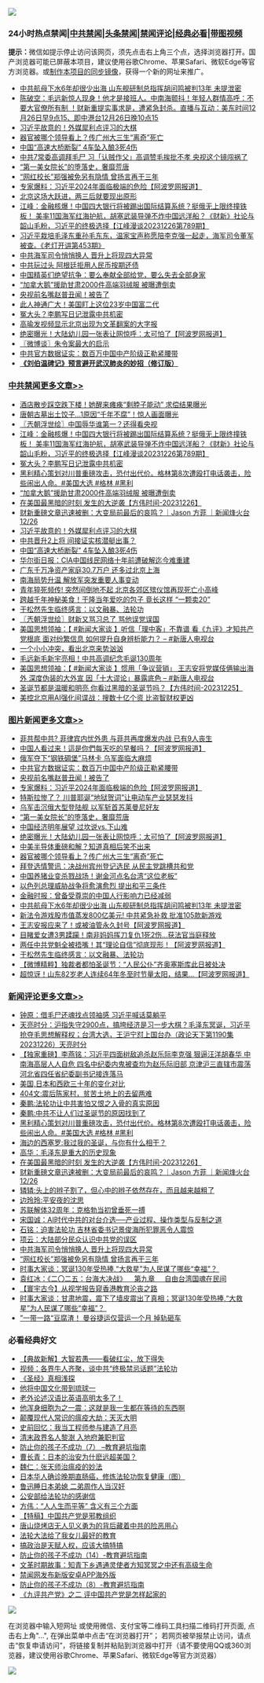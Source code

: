 ![](https://raw.githubusercontent.com/jsvpn/jsproxy/dev/64photo/fqnews-qr.jpg)

<div id="tt">
<h3>24小时热点禁闻|<a href="#%E4%B8%AD%E5%85%B1%E7%A6%81%E9%97%BB%E6%9B%B4%E5%A4%9A%E6%96%87%E7%AB%A0">中共禁闻</a>|<a href="#%E5%9B%BE%E7%89%87%E6%96%B0%E9%97%BB%E6%9B%B4%E5%A4%9A%E6%96%87%E7%AB%A0">头条禁闻</a>|<a href="#%E6%96%B0%E9%97%BB%E8%AF%84%E8%AE%BA%E6%9B%B4%E5%A4%9A%E6%96%87%E7%AB%A0">禁闻评论|<a href="#%E5%BF%85%E7%9C%8B%E7%BB%8F%E5%85%B8%E5%A5%BD%E6%96%87">经典必看</a>|<a href="https://fan1.xyz/3" target="_blank">带图视频</a></h3>
<div><b>提示：</b>微信如提示停止访问该网页，须先点击右上角三个点，选择浏览器打开。国产浏览器可能已屏蔽本项目，建议使用谷歌Chrome、苹果Safari、微软Edge等官方浏览器。或<a href="%E5%88%B6%E4%BD%9Cgit%E7%A6%81%E9%97%BB%E9%95%9C%E5%83%8F.md">制作本项目的同步镜像</a>，获得一个新的网址来推广。</div>
<ul>

<li><a href="/topimagenews/20231226/1979314.md">中共航母下水6年却很少出海 山东舰研制总指挥胡问鸣被判13年 未提泄密</a></li>
<li><a href="/sohnews/20231226/1979327.md">陈破空：毛远新惊人现身！他才是接班人。中南海颤抖！年轻人群情高呼：不要大官僚所有制 ！财新重提实事求是，遭紧急封杀。直播与互动：美东时间12月26日早9点15、即中港台12月26日晚10点15</a></li>
<li><a href="/cbnews/20231227/1979519.md">习近平故意的！外媒犀利点评习的大棋</a></li>
<li><a href="/topimagenews/20231227/1979517.md">器官被哪个领导看上？传广州大三生“离奇”死亡</a></li>
<li><a href="/cbnews/20231227/1979457.md">中国“高速大桥断裂” 4车坠入酿3死4伤</a></li>
<li><a href="/baitai/20231227/1979460.md">中共7常委高调拜毛尸 习「认贼作父」高调赞毛挨批不孝 央视这个镜闯祸了</a></li>
<li><a href="/topimagenews/20231227/1979550.md">“第一美女院长”的堕落史，奢靡荒唐</a></li>
<li><a href="/comments/20231227/1979498.md">“网红校长”郑强被免另有隐情 曾扬言再干三年</a></li>
<li><a href="/topimagenews/20231227/1979603.md">专家爆料：习近平2024年面临极端的危险【阿波罗网报道】</a></li>
<li><a href="/cnnews/20231227/1979512.md">北京这场大跃进，两三后就要现出原形</a></li>
<li><a href="/cbnews/20231227/1979701.md">江峰：金融核爆！中国四大银行将被踢出国际结算系统？挺俄无上限终撞铁板！ 美率11国海军红海护航，胡塞武装导弹不炸中国远洋船？《财新》社论与韶山毛粉，习近平的终极选择【江峰漫谈20231226第789期】</a></li>
<li><a href="/sohnews/20231227/1979716.md">习近平栽培毛泽东重孙毛东东，温家宝声称愿陪李克强一起走，海军司令董军被查。《老灯开讲第453期》</a></li>
<li><a href="/comments/20231227/1979499.md">中共海军司令悄悄换人 晋升上将现四大异常</a></li>
<li><a href="/ccpdope/20231227/1979496.md">中共玩过头 阿根廷拒用人民币按期还债</a></li>
<li><a href="/cnnews/20231226/1979315.md">中国精英们绝望抗争：要么奉献全部给党，要么失去全部身家</a></li>
<li><a href="/cbnews/20231227/1979621.md">“加拿大鹅”援助甘肃2000件高端羽绒服 被曝遭倒卖</a></li>
<li><a href="/topimagenews/20231227/1979668.md">央视前名嘴赵普丑闻！被告了</a></li>
<li><a href="/cnnews/20231227/1979528.md">此人神通广大！美国盯上这位23岁中国富二代</a></li>
<li><a href="/cbnews/20231227/1979669.md">冤大头？李鹏写日记泄露中共机密</a></li>
<li><a href="/headline/20231227/1979479.md">高瑜发视频显示北京出现为文革翻案的大字报</a></li>
<li><a href="/topimagenews/20231227/1979548.md">绝密曝光！大陆幼儿园一张表让网惊呼：太可怕了【阿波罗网报道】</a></li>
<li><a href="/ssgc/20231227/1979622.md">〖微博谈〗朱令案最大的启示</a></li>
<li><a href="/topimagenews/20231227/1979682.md">中共官方数据证实：数百万中国中产阶级正勒紧腰带</a></li>
<li><b><a href="/comments/20200207/1272816.md" target="_blank">《刘伯温碑记》预言避开武汉肺炎的妙招（修订版）</a></b></li>
</ul>
</div>

<div class="catlist">
<h3><a href="/cbnews/" target="_blank">中共禁闻</a><span><a href="/cbnews/" target="_blank" rel="nofollow">更多文章>></a></span></h3>
<ul>
<li><a href="/cbnews/20231227/1979797.md" target="_blank">酒店散步踩空跌下楼！她醒来瘫痪“剩脖子能动” 求偿结果曝光</a></li>
<li><a href="/cbnews/20231227/1979741.md" target="_blank">唐朝古墓出土饺子…1原因“千年不腐”！惊人画面曝光</a></li>
<li><a href="/cbnews/20231227/1979705.md" target="_blank">〖兲朝浮世绘〗中国辱华谁第一？还得看央视</a></li>
<li><a href="/cbnews/20231227/1979701.md" target="_blank">江峰：金融核爆！中国四大银行将被踢出国际结算系统？挺俄无上限终撞铁板！ 美率11国海军红海护航，胡塞武装导弹不炸中国远洋船？《财新》社论与韶山毛粉，习近平的终极选择【江峰漫谈20231226第789期】</a></li>
<li><a href="/cbnews/20231227/1979669.md" target="_blank">冤大头？李鹏写日记泄露中共机密</a></li>
<li><a href="/comments/20231227/1979627.md" target="_blank">黑利精心策划对川普重磅攻击，恐付出代价。格林第8次遭殴打电话袭击，险些闹出人命。#美国大选 #格林 #黑利</a></li>
<li><a href="/cbnews/20231227/1979621.md" target="_blank">“加拿大鹅”援助甘肃2000件高端羽绒服 被曝遭倒卖</a></li>
<li><a href="/comments/20231227/1979562.md" target="_blank">在美国最黑暗的时刻 发生的大逆袭【方伟时间-20231226】</a></li>
<li><a href="/comments/20231227/1979560.md" target="_blank">财新重磅文章迅速被删：大变局前最后的哀鸣？｜Jason 方菲 ｜新闻烽火台 12/26</a></li>
<li><a href="/cbnews/20231227/1979519.md" target="_blank">习近平故意的！外媒犀利点评习的大棋</a></li>
<li><a href="/cbnews/20231227/1979518.md" target="_blank">中共晋升2上将 间接证实核潜艇出事？</a></li>
<li><a href="/cbnews/20231227/1979457.md" target="_blank">中国“高速大桥断裂” 4车坠入酿3死4伤</a></li>
<li><a href="/cbnews/20231227/1979441.md" target="_blank">华尔街日报：CIA中国线民网络十年前遭破解迄今难重建</a></li>
<li><a href="/cbnews/20231226/1979400.md" target="_blank">广东千万净资产家庭30.7万户 还多过北京上海</a></li>
<li><a href="/cbnews/20231226/1979308.md" target="_blank">南海局势升温 解放军突发重要人事变动</a></li>
<li><a href="/cbnews/20231226/1979307.md" target="_blank">青年猝死频传! 突然间倒地不起 北京各郊区殡仪馆再现死亡小高峰</a></li>
<li><a href="/cbnews/20231226/1979266.md" target="_blank">跨越千年神秘美食！干隆当年爱吃的包子 竟长这样 “一颗卖20”</a></li>
<li><a href="/comments/20231226/1979220.md" target="_blank">于松然先生临终感言：以文融暴、法轮功</a></li>
<li><a href="/cbnews/20231226/1979198.md" target="_blank">〖兲朝浮世绘〗财新又骂习总了 骂他误党误国</a></li>
<li><a href="/cbnews/20231226/1979139.md" target="_blank">美国思想领袖：【 #新闻大家谈 】听信「理中客」不靠谱 看《九评》才知共产党根底 面对纷繁信息 如何提升自身辨析能力？ &#8211; #新唐人电视台</a></li>
<li><a href="/cbnews/20231226/1979124.md" target="_blank">一个小小冲突，看出北京来势汹汹</a></li>
<li><a href="/cbnews/20231226/1979123.md" target="_blank">毛远新毛新宇亮相！中共高调纪念毛诞130周年</a></li>
<li><a href="/cbnews/20231226/1979096.md" target="_blank">美国思想领袖：【 #新闻大家谈 】惯用「争议营销」 王志安将党媒伎俩输出海外 深度伪装的大外宣 因「十大谬论」暴露底色 &#8211; #新唐人电视台</a></li>
<li><a href="/comments/20231226/1979085.md" target="_blank">圣诞节都是温暖和明亮 你看过黑暗的圣诞节吗？【方伟时间-20231225】</a></li>
<li><a href="/cbnews/20231226/1978987.md" target="_blank">美控北京用AI强化间谍战：搜数十亿个资 比盗智财权更凶</a></li>

</ul>
</div>
<div class="catlist">
<h3><a href="/topimagenews/" target="_blank">图片新闻</a><span><a href="/topimagenews/" target="_blank" rel="nofollow">更多文章>></a></span></h3>
<ul>
<li><a href="/topimagenews/20231227/1979735.md" target="_blank">菲共帮中共? 菲律宾内忧外患 与菲共再度爆发内战 已有9人丧生</a></li>
<li><a href="/topimagenews/20231227/1979734.md" target="_blank">中国人看过来！這是你們每天吃的早餐吗？【阿波罗网报道】</a></li>
<li><a href="/topimagenews/20231227/1979712.md" target="_blank">俄军夺下“钢铁碉堡”马林卡 乌军面临大麻烦</a></li>
<li><a href="/topimagenews/20231227/1979682.md" target="_blank">中共官方数据证实：数百万中国中产阶级正勒紧腰带</a></li>
<li><a href="/topimagenews/20231227/1979668.md" target="_blank">央视前名嘴赵普丑闻！被告了</a></li>
<li><a href="/topimagenews/20231227/1979603.md" target="_blank">专家爆料：习近平2024年面临极端的危险【阿波罗网报道】</a></li>
<li><a href="/topimagenews/20231227/1979571.md" target="_blank">特斯拉惨了？ 川普耶诞“地狱贺词”让电动车产业瑟瑟发抖</a></li>
<li><a href="/topimagenews/20231227/1979570.md" target="_blank">乌军击沉俄大型登陆舰 以军斩首苏莱曼尼好友</a></li>
<li><a href="/topimagenews/20231227/1979550.md" target="_blank">“第一美女院长”的堕落史，奢靡荒唐</a></li>
<li><a href="/topimagenews/20231227/1979549.md" target="_blank">中国经济明年展望 过坎说vs.下山难</a></li>
<li><a href="/topimagenews/20231227/1979548.md" target="_blank">绝密曝光！大陆幼儿园一张表让网惊呼：太可怕了【阿波罗网报道】</a></li>
<li><a href="/topimagenews/20231227/1979547.md" target="_blank">中美半导体重磅和解？知道真相后笑不出来</a></li>
<li><a href="/topimagenews/20231227/1979517.md" target="_blank">器官被哪个领导看上？传广州大三生“离奇”死亡</a></li>
<li><a href="/topimagenews/20231227/1979473.md" target="_blank">拜登选情警讯：决战州宾州登记选民 从民主党跳槽共和党</a></li>
<li><a href="/topimagenews/20231227/1979423.md" target="_blank">中国养猪业变杀戮战场！谢金河点名台湾“这位老板”</a></li>
<li><a href="/topimagenews/20231226/1979409.md" target="_blank">以色列总理威胁战争将愈演愈烈 提出和平三条件</a></li>
<li><a href="/topimagenews/20231226/1979399.md" target="_blank">金融时报：曾备受尊崇的中国人行影响力已经减弱</a></li>
<li><a href="/topimagenews/20231226/1979314.md" target="_blank">中共航母下水6年却很少出海 山东舰研制总指挥胡问鸣被判13年 未提泄密</a></li>
<li><a href="/topimagenews/20231226/1979264.md" target="_blank">新法令游戏股市值蒸发800亿美元! 中共紧急补救 批准105款新游戏</a></li>
<li><a href="/topimagenews/20231226/1979243.md" target="_blank">王志安报应来了！或被油管永久封号【阿波罗网报道】</a></li>
<li><a href="/topimagenews/20231226/1979235.md" target="_blank">目睹爱女遭3男蹂躏！南非妈妈挥刀复仇1死2伤…获法官当庭释放</a></li>
<li><a href="/topimagenews/20231226/1979234.md" target="_blank">两任中共党魁全被捂嘴！其“理论自信”彻底现形！【阿波罗网报道】</a></li>
<li><a href="/comments/20231226/1979220.md" target="_blank">于松然先生临终感言：以文融暴、法轮功</a></li>
<li><a href="/topimagenews/20231226/1979177.md" target="_blank">【微博精粹】独裁者都怕圣诞节：“人民公仆”齐奥塞斯库此日被处决</a></li>
<li><a href="/topimagenews/20231226/1979168.md" target="_blank">超惊讶！山东82岁老人连续64年冬至时节量太阳，结果…【阿波罗网报道】</a></li>

</ul>
</div>
<div class="catlist">
<h3><a href="/comments/" target="_blank">新闻评论</a><span><a href="/comments/" target="_blank" rel="nofollow">更多文章>></a></span></h3>
<ul>
<li><a href="/comments/20231227/1979696.md" target="_blank">钟原：借毛尸还魂找点领袖感 习近平喊话莫躺平</a></li>
<li><a href="/comments/20231227/1979643.md" target="_blank">天亮时分：沪指失守2900点，搞垮经济是习一步大棋？毛泽东冥诞，习近平抢夺毛思想解释权；台湾大选，王沪宁怼上国台办（政论天下第1190集 20231226）天亮时分</a></li>
<li><a href="/comments/20231227/1979640.md" target="_blank">【独家重磅】李燕铭：习近平四面树敌追杀赵乐际李克强 狠逼汪洋胡春华 中南海高层人人自危 四名中纪委内鬼被查均为赵乐际旧部 京津沪三直辖市震荡 河北省四任省纪委副书记接连落马</a></li>
<li><a href="/comments/20231227/1979635.md" target="_blank">美国,日本和西欧三十年的变化对比</a></li>
<li><a href="/comments/20231227/1979634.md" target="_blank">404文:震后陈家村，贫苦土地上的去留两难</a></li>
<li><a href="/comments/20231227/1979633.md" target="_blank">秦鹏:法轮功让中共害怕又恨之入骨的真实原因</a></li>
<li><a href="/comments/20231227/1979631.md" target="_blank">秦鹏:中共不让人们过圣诞节的原因找到了</a></li>
<li><a href="/comments/20231227/1979627.md" target="_blank">黑利精心策划对川普重磅攻击，恐付出代价。格林第8次遭殴打电话袭击，险些闹出人命。#美国大选 #格林 #黑利</a></li>
<li><a href="/comments/20231227/1979582.md" target="_blank">海边的西塞罗:我过我的圣诞，与你有什么相干？</a></li>
<li><a href="/comments/20231227/1979581.md" target="_blank">高华：毛泽东是重大的历史现象</a></li>
<li><a href="/comments/20231227/1979562.md" target="_blank">在美国最黑暗的时刻 发生的大逆袭【方伟时间-20231226】</a></li>
<li><a href="/comments/20231227/1979560.md" target="_blank">财新重磅文章迅速被删：大变局前最后的哀鸣？｜Jason 方菲 ｜新闻烽火台 12/26</a></li>
<li><a href="/comments/20231227/1979554.md" target="_blank">辚辚:头上的辫子割了，但心中的辫子依然存在，而且越来越粗了</a></li>
<li><a href="/comments/20231227/1979553.md" target="_blank">边玲玲:平安夜的沈思</a></li>
<li><a href="/comments/20231227/1979525.md" target="_blank">苏联解体32周年：克格勃当初曾垂死一搏</a></li>
<li><a href="/comments/20231227/1979511.md" target="_blank">宋国诚：AI时代中共的对台介选──产业过程、操作类型与反制之道</a></li>
<li><a href="/comments/20231227/1979503.md" target="_blank">石铭：迫害法轮功 吉林省委书记景俊海所犯罪恶令人震惊</a></li>
<li><a href="/comments/20231227/1979502.md" target="_blank">项云：大陆部分民众认识中共党的误区</a></li>
<li><a href="/comments/20231227/1979499.md" target="_blank">中共海军司令悄悄换人 晋升上将现四大异常</a></li>
<li><a href="/comments/20231227/1979498.md" target="_blank">“网红校长”郑强被免另有隐情 曾扬言再干三年</a></li>
<li><a href="/comments/20231226/1979413.md" target="_blank">时事大家谈：冥诞130年受热捧,“大救星”为人民谋了哪些“幸福”？&#160;</a></li>
<li><a href="/comments/20231226/1979404.md" target="_blank">袁红冰：《二〇二五：台海大决战》    第九章     自由台湾国魂在民间</a></li>
<li><a href="/comments/20231226/1979402.md" target="_blank">【寰宇古今】从视学报告窥香港教育沦丧之路</a></li>
<li><a href="/comments/20231226/1979382.md" target="_blank">时事大家谈：甘肃地震，震下了墙皮震出了真相；冥诞130年受热捧,“大救星”为人民谋了哪些“幸福”？&#160;</a></li>
<li><a href="/comments/20231226/1979362.md" target="_blank">”一带一路“豆腐渣！ 曼谷捷运仅营运一个月 掉轨砸车</a></li>

</ul>
</div>

<div class="catlist">
<h3>必看经典好文</h3>
<ul>
<li><a href="/comments/20201217/1449706.md" target="_blank">【典故新解】大智若愚——看破红尘，放下得失</a></li>
<li><a href="/comments/20220514/1732752.md" target="_blank">视频：各界牛人齐聚，谈中共“终极禁忌话题”法轮功</a></li>
<li><a href="/tculture/20201113/1430493.md" target="_blank">《圣经》真相浅探</a></li>
<li><a href="/bannedvideo/20220425/1724098.md" target="_blank">他将中国文化带到琉球一</a></li>
<li><a href="/cbnews/20230826/1925513.md" target="_blank">老外论述汉语比英语高明太多了！</a></li>
<li><a href="/topimagenews/20210219/1489990.md" target="_blank">他浑身细胞为之一震：这就是我一生都在等待的东西啊</a></li>
<li><a href="/comments/20200619/783185.md" target="_blank">颠覆现代人常识的瘟疫大劫：天灭大明</a></li>
<li><a href="/aomi/history/20141104/323033.md" target="_blank">史前回忆：我当工程师参与建造了月亮</a></li>
<li><a href="/ccpdope/20220508/1730036.md" target="_blank">清末政界名人黎澍 入地府兼职判官</a></li>
<li><a href="/comments/20230922/1901294.md" target="_blank">防止你的孩子不成功（7） &#8211;教育避坑指南</a></li>
<li><a href="/taiwannews/20221015/1797413.md" target="_blank">曹长青：日本的治安为什麽远超美国？</a></li>
<li><a href="/comments/20200224/1282494.md" target="_blank">魏仁：张天师治瘟疫的妙法</a></li>
<li><a href="/comments/20231212/1972297.md" target="_blank">日本华人确诊晚期直肠癌，修炼法轮功恢复健康（图）</a></li>
<li><a href="/comments/20220408/1716379.md" target="_blank">鲁迅睡日本弟媳 二弟周作人当汉奸</a></li>
<li><a href="/aomi/history/20210111/1465363.md" target="_blank">公安部给法轮功的感谢信</a></li>
<li><a href="/comments/20200720/1363377.md" target="_blank">方伟：“人人生而平等” 含义有三个方面</a></li>
<li><a href="/comments/20190701/1151501.md" target="_blank">【特稿】中国共产党是邪教组织</a></li>
<li><a href="/cbnews/20220615/1745823.md" target="_blank">唐山烧烤店无人见义勇为的背后藏着中共的险恶用心</a></li>
<li><a href="/cbnews/20200516/1329218.md" target="_blank">法轮大法给了我女儿最好的教育</a></li>
<li><a href="/comments/20200814/1379994.md" target="_blank">搞政治是天赋人权，应该大搞特搞</a></li>
<li><a href="/comments/20231003/1941694.md" target="_blank">防止你的孩子不成功（14）-教育避坑指南</a></li>
<li><a href="/comments/20200308/1290079.md" target="_blank">文革时期故事：知青下乡遇通灵使者方知冥冥之中还有高级生命</a></li>
<li><a href="/comments/20200627/783266.md" target="_blank">禁闻网发布新版安卓APP海外版</a></li>
<li><a href="/comments/20230923/1937654.md" target="_blank">防止你的孩子不成功（8）-教育避坑指南</a></li>
<li><a href="/bookonline/20131116/201055.md" target="_blank">《九评共产党》之二 评中国共产党是怎样起家的</a></li>

</ul>
</div>

![](https://raw.githubusercontent.com/jsvpn/jsproxy/dev/64photo/fqnews-qr.jpg)

在浏览器中输入短网址 或使用微信、支付宝等二维码工具扫描二维码打开页面, 点击右上角"...", 在弹出菜单中点击“在浏览器打开”； 若网页被举报禁止访问，请点击“恢复申请访问”，将链接复制并粘贴到浏览器中打开（请不要使用QQ或360浏览器，建议使用谷歌Chrome、苹果Safari、微软Edge等官方浏览器）

![](https://raw.githubusercontent.com/jsvpn/jsproxy/dev/64photo/wx.jpg)